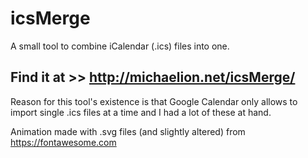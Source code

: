# icsMerge

A small tool to combine iCalendar (.ics) files into one.

## Find it at >> http://michaelion.net/icsMerge/

Reason for this tool's existence is that Google Calendar only allows to import single .ics files at a time and I had a lot of these at hand.

Animation made with .svg files (and slightly altered) from https://fontawesome.com
